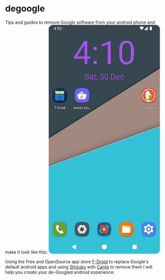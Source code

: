 # degoogle
Tips and guides to remove Google software from your android phone and make it look like this:
![Screenshot of the Nova Launcher home screen](https://github.com/diam0ndkiller/degoogle/blob/main/assets/de-googled%20pixel%20home%20small.png)

Using the Free and OpenSource app store [F-Droid](https://f-droid.org) to replace Google's default android apps and using [Shizuku](https://shizuku.rikka.app) with [Canta](https://f-droid.org/en/packages/org.samo_lego.canta) to remove them I will help you create your de-Googled android experience.
